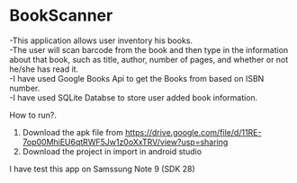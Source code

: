 # BookScanner


-This application allows user inventory his books.                                                                                          
-The user will scan barcode from the book and then type in the
information about that book, such as title, author, number of pages, and whether or not he/she has read it.                                
-I have used Google Books Api to get the Books from based on ISBN number.                                                                   
-I have used SQLite Databse to store user added book information.

How to run?.
1. Download the apk file from 
https://drive.google.com/file/d/11RE-7op00MhiEU6qtRWF5Jw1z0oXxTRV/view?usp=sharing
2. Download the project in import in android studio 

I have test this app on Samssung Note 9 (SDK 28)
